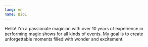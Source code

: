 ```yaml
---
lang: en
name: Bio1
---
```

Hello! I'm a passionate magician with over 10 years of experience in performing magic shows for all kinds of events. My goal is to create unforgettable moments filled with wonder and excitement.